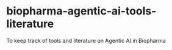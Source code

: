 # biopharma-agentic-ai-tools-literature
To keep track of tools and literature on Agentic AI in Biopharma

